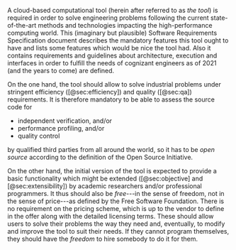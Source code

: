 
A cloud-based computational tool (herein after referred to as _the tool_) is required in order to solve engineering problems following the current state-of-the-art methods and technologies impacting the high-performance computing world.
This (imaginary but plausible) Software Requirements Specification document describes the mandatory features this tool ought to have and lists some features which would be nice the tool had.
Also it contains requirements and guidelines about architecture, execution and interfaces in order to fulfill the needs of cognizant engineers as of 2021 (and the years to come) are defined. 

On the one hand, the tool should allow to solve industrial problems under stringent efficiency ([@sec:efficiency]) and quality ([@sec:qa]) requirements. It is therefore mandatory to be able to assess the source code for

 * independent verification, and/or
 * performance profiling, and/or
 * quality control
 
by qualified third parties from all around the world, so it has to be _open source_ according to the definition of the Open Source Initiative.

On the other hand, the initial version of the tool is expected to provide a basic functionality which might be extended ([@sec:objective] and [@sec:extensibility]) by academic researchers and/or professional programmers. It thus should also be _free_---in the sense of freedom, not in the sense of price---as defined by the Free Software Foundation. There is no requirement on the pricing scheme, which is up to the vendor to define in the offer along with the detailed licensing terms. These should allow users to solve their problems the way they need and, eventually, to modify and improve the tool to suit their needs. If they cannot program themselves, they should have the _freedom_ to hire somebody to do it for them.
